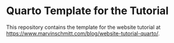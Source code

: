 # Quarto Template for the Tutorial

This repository contains the template for the website tutorial at <https://www.marvinschmitt.com/blog/website-tutorial-quarto/>.

